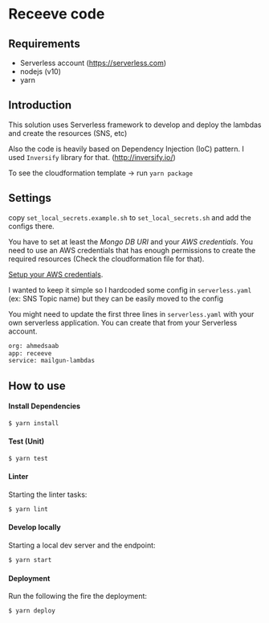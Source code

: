 # Receeve code

## Requirements

* Serverless account (https://serverless.com)
* nodejs (v10)
* yarn

## Introduction

This solution uses Serverless framework to develop and deploy the lambdas and create the resources (SNS, etc)

Also the code is heavily based on Dependency Injection (IoC) pattern. I used `Inversify` library for that. (http://inversify.io/)

To see the cloudformation template -> run ``yarn package``

## Settings

copy `set_local_secrets.example.sh` to `set_local_secrets.sh` and add the configs there.

You have to set at least the *Mongo DB URI* and your *AWS credentials*. You need to use an AWS credentials that has enough permissions to create the required resources (Check the cloudformation file for that).

[Setup your AWS credentials](https://serverless.com/framework/docs/providers/aws/guide/credentials/).

I wanted to keep it simple so I hardcoded some config in `serverless.yaml` (ex: SNS Topic name) but they can be easily moved to the config

You might need to update the first three lines in `serverless.yaml` with your own serverless application. You can create that from your Serverless account.
```bash
org: ahmedsaab
app: receeve
service: mailgun-lambdas
```

## How to use

#### Install Dependencies

```bash
$ yarn install
```

#### Test (Unit)

```bash
$ yarn test
```

#### Linter

Starting the linter tasks:

```bash
$ yarn lint
```

#### Develop locally

Starting a local dev server and the endpoint:

```bash
$ yarn start
```


#### Deployment

Run the following the fire the deployment:

```bash
$ yarn deploy
```
